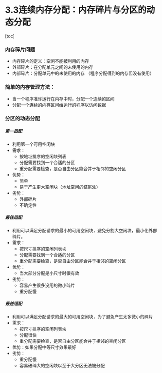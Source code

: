 # 3.3连续内存分配：内存碎片与分区的动态分配

[toc]

### 内存碎片问题

* 内存碎片的定义：空闲不能被利用的内存
* 外部碎片：在分配单元之间的未使用的内存
* 内部碎片：分配单元中的未使用的内存 （程序分配得到的内存但没有使用）

### 简单的内存管理方法：

* 当一个程序准许运行在内存中时，分配一个连续的区间
* 分配一个连续的内存区间给运行的程序以访问数据

### 分区的动态分配

##### 第一适配

* 利用第一个可用空闲块
* 需求：
    * 按地址排序的空闲块列表
    * 分配需要找到一个合适的分区
    * 重分配需要检查，是否自由分区能合并于相邻的空闲分区
* 优势：
    * 简单
    * 易于产生更大空闲块（地址空间的结尾处）
* 劣势：
    * 外部碎片
    * 不确定性

##### 最佳适配

* 利用可以满足分配请求的最小的可用空闲块，避免分割大空闲块，最小化外部碎片。
* 需求：
    * 按尺寸排序的空闲列表块
    * 分配需要找到一个合适的分区
    * 重分配需要检查，是否自由分区能合并于相邻的空闲分区
* 优势：
    * 当大部分分配是小尺寸时很有效
* 劣势：
    * 容易产生很多没用的微小碎片
    * 重分配慢

##### 最差适配

* 利用可以满足分配请求的最大的可用空闲块，为了避免产生太多微小的碎片
* 需求：
    * 按尺寸排序的空闲列表块
    * 分配很快
    * 重分配需要检查，是否自由分区能合并于相邻的空闲分区
* 优势：如果分配中等尺寸效果最好
* 劣势：
    * 重分配慢
    * 容易破碎大的空闲块以至于大分区无法被分配
